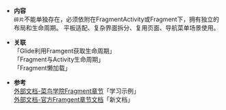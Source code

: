 - **内容**<br>
`碎片`不能单独存在，必须依附在FragmentActivity或Fragment下，拥有独立的布局和生命周期。
平板适配、复杂界面拆分、复用页面、导航菜单场景使用。

- **关联**<br>
「Glide利用Framgent获取生命周期」<br>
「Fragment与Activity生命周期」<br>
「Fragment懒加载」<br>

- **参考**<br>
[外部文档-菜鸟学院Fragment章节](https://www.runoob.com/w3cnote/android-tutorial-fragment-base.html<br>)「学习示例」<br>
[外部文档-官方Framgent章节文档](https://developer.android.com/guide/fragments?hl=zh-cn)「新文档」

